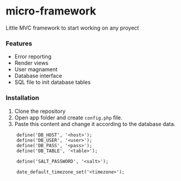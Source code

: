 # micro-framework
Little MVC framework to start working on any proyect

### Features
- Error reporting
- Render views
- User magnament
- Database interface
- SQL file to init database tables

### Installation
1. Clone the repository
2. Open app folder and create `config.php` file.
3. Paste this content and change it according to the database data.
``` 
    define('DB_HOST', '<host>');
    define('DB_USER', '<user>');
    define('DB_PASS', '<pass>');
    define('DB_TABLE', '<table>');

    define('SALT_PASSWORD', '<salt>');

    date_default_timezone_set('<timezone>');
```
